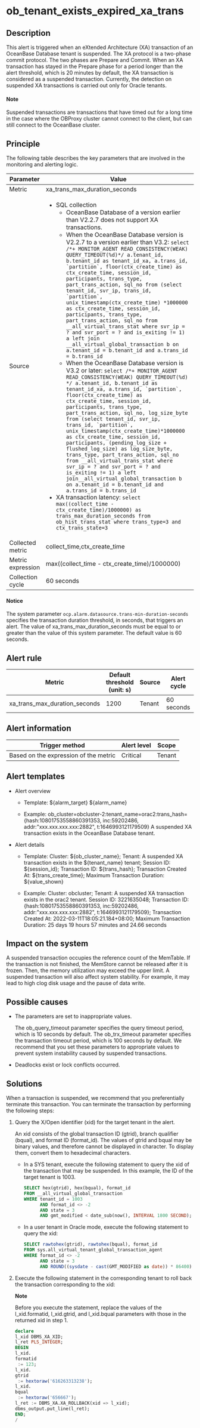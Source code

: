 ob_tenant_exists_expired_xa_trans
======================================================

Description
--------------------------------

This alert is triggered when an eXtended Architecture (XA) transaction of an OceanBase Database tenant is suspended. The XA protocol is a two-phase commit protocol. The two phases are Prepare and Commit. When an XA transaction has stayed in the Prepare phase for a period longer than the alert threshold, which is 20 minutes by default, the XA transaction is considered as a suspended transaction. Currently, the detection on suspended XA transactions is carried out only for Oracle tenants.

  <main id="notice" type='explain'>
    <h4>Note</h4>
    <p>Suspended transactions are transactions that have timed out for a long time in the case where the OBProxy cluster cannot connect to the client, but can still connect to the OceanBase cluster.</p>
  </main>

Principle
------------------------------

The following table describes the key parameters that are involved in the monitoring and alerting logic.

|     Parameter     |                                                                                                                                                                                                                                                                                                                                                                                                                                                                                                                                                                                                                                                                                                                                                                                                                                                                                                                                                                                                                                                                             Value                                                                                                                                                                                                                                                                                                                                                                                                                                                                                                                                                                                                                                                                                                                                                                                                                                                                                                                                                                                                                                                                              |
|-------------------|----------------------------------------------------------------------------------------------------------------------------------------------------------------------------------------------------------------------------------------------------------------------------------------------------------------------------------------------------------------------------------------------------------------------------------------------------------------------------------------------------------------------------------------------------------------------------------------------------------------------------------------------------------------------------------------------------------------------------------------------------------------------------------------------------------------------------------------------------------------------------------------------------------------------------------------------------------------------------------------------------------------------------------------------------------------------------------------------------------------------------------------------------------------------------------------------------------------------------------------------------------------------------------------------------------------------------------------------------------------------------------------------------------------------------------------------------------------------------------------------------------------------------------------------------------------------------------------------------------------------------------------------------------------------------------------------------------------------------------------------------------------------------------------------------------------------------------------------------------------------------------------------------------------------------------------------------------------------------------------------------------------------------------------------------------------------------------------------------------------------------------------------------------------|
| Metric            | xa_trans_max_duration_seconds                                                                                                                                                                                                                                                                                                                                                                                                                                                                                                                                                                                                                                                                                                                                                                                                                                                                                                                                                                                                                                                                                                                                                                                                                                                                                                                                                                                                                                                                                                                                                                                                                                                                                                                                                                                                                                                                                                                                                                                                                                                                                                                                  |
| Source            | <ul><li>SQL collection <ul><li> OceanBase Database of a version earlier than V2.2.7 does not support XA transactions.   </li><li> When the OceanBase Database version is V2.2.7 to a version earlier than V3.2: ```select /*+ MONITOR_AGENT READ_CONSISTENCY(WEAK) QUERY_TIMEOUT(%d)*/ a.tenant_id, b.tenant_id as tenant_id_xa, a.trans_id, `partition`, floor(ctx_create_time) as ctx_create_time, session_id, participants, trans_type, part_trans_action, sql_no from (select tenant_id, svr_ip, trans_id, `partition`, unix_timestamp(ctx_create_time) *1000000 as ctx_create_time, session_id, participants, trans_type, part_trans_action, sql_no from __all_virtual_trans_stat where svr_ip = ? and svr_port = ? and is_exiting != 1) a left join __all_virtual_global_transaction b on a.tenant_id = b.tenant_id and a.trans_id = b.trans_id```   </li><li>  When the OceanBase Database version is V3.2 or later: ```select /*+ MONITOR_AGENT READ_CONSISTENCY(WEAK) QUERY_TIMEOUT(%d) */ a.tenant_id, b.tenant_id as tenant_id_xa, a.trans_id, `partition`, floor(ctx_create_time) as ctx_create_time, session_id, participants, trans_type, part_trans_action, sql_no, log_size_byte from (select tenant_id, svr_ip, trans_id, `partition`, unix_timestamp(ctx_create_time)*1000000 as ctx_create_time, session_id, participants, (pending_log_size + flushed_log_size) as log_size_byte, trans_type, part_trans_action, sql_no from __all_virtual_trans_stat where svr_ip = ? and svr_port = ? and is_exiting != 1) a left join__all_virtual_global_transaction b on a.tenant_id = b.tenant_id and a.trans_id = b.trans_id```     </li></ul></li><li> XA transaction latency:    ```select max((collect_time - ctx_create_time)/1000000) as trans_max_duration_seconds from ob_hist_trans_stat where trans_type=3 and ctx_trans_state=3``` </li></ul> |
| Collected metric  | collect_time,ctx_create_time     |
| Metric expression | max((collect_time - ctx_create_time)/1000000)    |
| Collection cycle  | 60 seconds   |

  <main id="notice" type='notice'>
    <h4>Notice</h4>
    <p>The system parameter <code>ocp.alarm.datasource.trans-min-duration-seconds</code> specifies the transaction duration threshold, in seconds, that triggers an alert. The value of xa_trans_max_duration_seconds must be equal to or greater than the value of this system parameter. The default value is 60 seconds.</p>
  </main>

Alert rule
-------------------------------

|            Metric             | Default threshold (unit: s) | Source | Alert cycle | Time before clearance |
|-------------------------------|-----------------------------|--------|-------------|-----------------------|
| xa_trans_max_duration_seconds | 1200                        | Tenant | 60 seconds  | 5 minutes             |

Alert information
--------------------------------------

|            Trigger method             | Alert level | Scope  |
|---------------------------------------|-------------|--------|
| Based on the expression of the metric | Critical    | Tenant |

Alert templates
------------------------------------

* Alert overview

  * Template: ${alarm_target} ${alarm_name}

  * Example: ob_cluster=obcluster-2:tenant_name=orac2:trans_hash={hash:10801753558860391353, inc:59202486, addr:"xxx.xxx.xxx.xxx:2882", t:1646993121179509} A suspended XA transaction exists in the OceanBase Database tenant.

* Alert details

  * Template: Cluster: ${ob_cluster_name}; Tenant: A suspended XA transaction exists in the ${tenant_name} tenant; Session ID: ${session_id}; Transaction ID: ${trans_hash}; Transaction Created At: ${trans_create_time}; Maximum Transaction Duration: ${value_shown}

  * Example: Cluster: obcluster; Tenant: A suspended XA transaction exists in the orac2 tenant. Session ID: 3221635048; Transaction ID: {hash:10801753558860391353, inc:59202486, addr:"xxx.xxx.xxx.xxx:2882", t:1646993121179509}; Transaction Created At: 2022-03-11T18:05:21.184+08:00; Maximum Transaction Duration: 25 days 19 hours 57 minutes and 24.66 seconds

Impact on the system
-----------------------------------------

A suspended transaction occupies the reference count of the MemTable. If the transaction is not finished, the MemStore cannot be released after it is frozen. Then, the memory utilization may exceed the upper limit. A suspended transaction will also affect system stability. For example, it may lead to high clog disk usage and the pause of data write.

Possible causes
------------------------------------

* The parameters are set to inappropriate values.

  The ob_query_timeout parameter specifies the query timeout period, which is 10 seconds by default. The ob_trx_timeout parameter specifies the transaction timeout period, which is 100 seconds by default. We recommend that you set these parameters to appropriate values to prevent system instability caused by suspended transactions.
  
* Deadlocks exist or lock conflicts occurred.

Solutions
------------------------------

When a transaction is suspended, we recommend that you preferentially terminate this transaction. You can terminate the transaction by performing the following steps:

1. Query the X/Open identifier (xid) for the target tenant in the alert.

   An xid consists of the global transaction ID (gtrid), branch qualifier (bqual), and format ID (format_id). The values of gtrid and bqual may be binary values, and therefore cannot be displayed in character. To display them, convert them to hexadecimal characters.
   * In a SYS tenant, execute the following statement to query the xid of the transaction that may be suspended. In this example, the ID of the target tenant is 1003.

     ```sql
     SELECT hex(gtrid), hex(bqual), format_id
     FROM __all_virtual_global_transaction
     WHERE tenant_id = 1003
           AND format_id <> -2
           AND state = 3
           AND gmt_modified < date_sub(now(), INTERVAL 1800 SECOND);
     ```

   *
     In a user tenant in Oracle mode, execute the following statement to query the xid:

     ```sql
     SELECT rawtohex(gtrid), rawtohex(bqual), format_id
     FROM sys.all_virtual_tenant_global_transaction_agent
     WHERE format_id <> -2 
           AND state = 3
           AND ROUND((sysdate - cast(GMT_MODIFIED as date)) * 86400) > 1800;
     ```

2. Execute the following statement in the corresponding tenant to roll back the transaction corresponding to the xid:

   **Note**

   Before you execute the statement, replace the values of the l_xid.formatid, l_xid.gtrid, and l_xid.bqual parameters with those in the returned xid in step 1.

   ```sql
   declare
   l_xid DBMS_XA_XID;
   l_ret PLS_INTEGER;
   BEGIN
   l_xid. 
   formatid 
    := 123;
   l_xid. 
   gtrid 
    := hextoraw('616263313238');
   l_xid. 
   bqual 
    := hextoraw('656667');
   l_ret := DBMS_XA.XA_ROLLBACK(xid => l_xid);
   dbms_output.put_line(l_ret);
   END;
   /
   ```
